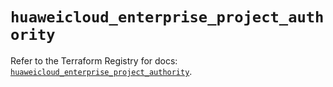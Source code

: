 # `huaweicloud_enterprise_project_authority`

Refer to the Terraform Registry for docs: [`huaweicloud_enterprise_project_authority`](https://registry.terraform.io/providers/huaweicloud/huaweicloud/1.71.1/docs/resources/enterprise_project_authority).
